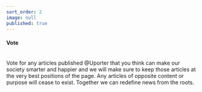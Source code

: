 ```yaml
---
sort_order: 2
image: null
published: true
---
```


#### **Vote**
<br>
Vote for any articles published @Uporter that you think can make our society smarter and happier and we will make sure to keep those articles at the very best positions of the page. Any articles of opposite content or purpose will cease to exist. Together we can redefine news from the roots.

